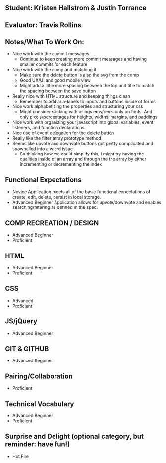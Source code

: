 ## Student: Kristen Hallstrom & Justin Torrance
## Evaluator: Travis Rollins
## Notes/What To Work On:
* Nice work with the commit messages
  * Continue to keep creating more commit messages and having smaller commits for each feature
* Nice work with the comp and matching it
  * Make sure the delete button is also the svg from the comp
  * Good UX/UI and good mobile view
  * Might add a little more spacing between the top and title to match the spacing between the save button 
* Really nice with HTML structure and keeping things clean
  * Remember to add aria-labels to inputs and buttons inside of forms
* Nice work alphabetizing the properties and structuring your css
  * Might consider sticking with usings ems/rems only on fonts.  And only pixels/percentages for heights, widths, margins, and paddings
* Nice work with organizing your javascript into global variables, event listeners, and function declarations
* Nice use of event delegation for the delete button
* Really like the filter array prototype method 
* Seems like upvote and downvote buttons got pretty complicated and snowballed into a wierd issue 
  * So thinking how we could simplify this, I might try having the qualities inside of an array and through the the array by either incrementing or decrementing the index

## Functional Expectations

* Novice  Application meets all of the basic functional expectations of create, edit, delete, persist in local storage.
* Advanced Beginner Application allows for upvote/downvote and enables searching/filtering as defined in the spec.


## COMP RECREATION / DESIGN

* Advanced Beginner  
* Proficient  


## HTML

* Advanced Beginner
* Proficient


## CSS

* Advanced
* Proficient


## JS/jQuery

* Advanced Beginner


## GIT & GITHUB

* Advanced Beginner

## Pairing/Collaboration

* Proficient  


## Technical Vocabulary

* Advanced Beginner
* Proficient


## Surprise and Delight (optional category, but reminder: have fun!)

* Hot Fire  